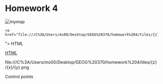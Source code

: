 # Homework 4



![mymap](https://user-images.githubusercontent.com/111314301/189786460-2b86d9bb-be10-41d0-bcd9-07be14c17f9b.png)


    <a href="file:///C%3A/Users/ms00/Desktop/GEOG%20370/homework%204/tiles/{z}/{x}/{y}.png
"> HTML </a>


<a href="file:./tiles/{z}/{x}/{y}.png
"> HTML </a>


file:///C%3A/Users/ms00/Desktop/GEOG%20370/homework%204/tiles/{z}/{x}/{y}.png

Control points
